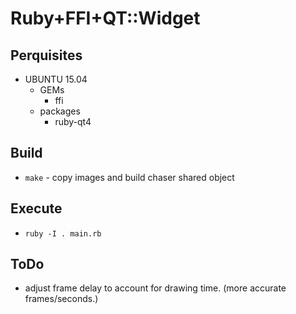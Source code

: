 Ruby+FFI+QT::Widget
===================

Perquisites
-----------
- UBUNTU 15.04
    - GEMs
        - ffi
    - packages
        - ruby-qt4

Build
-----
- `make` - copy images and build chaser shared object

Execute
-------
- `ruby -I . main.rb`

ToDo
----
- adjust frame delay to account for drawing time. (more accurate frames/seconds.)
